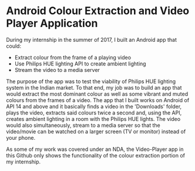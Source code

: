 # Android Colour Extraction and Video Player Application

During my internship in the summer of 2017, I built an Android app that could:
  - Extract colour from the frame of a playing video
  - Use Philips HUE lighting API to create ambient lighting
  - Stream the video to a media server
  
The purpose of the app was to test the viability of Philips HUE lighting system in the Indian market. To that end, my job was to build an app that would extract the most dominant colour as well as some vibrant and muted colours from the frames of a video. The app that I built works on Android of API 14 and above and it basically finds a video in the 'Downloads' folder, plays the video, extracts said colours twice a second and, using the API, creates ambient lighting in a room with the Philips HUE lights. The video would also simultaneously, stream to a media server so that the video/movie can be watched on a larger screen (TV or monitor) instead of your phone.

As some of my work was covered under an NDA, the Video-Player app in this Github only shows the functionality of the colour extraction portion of my internship.
